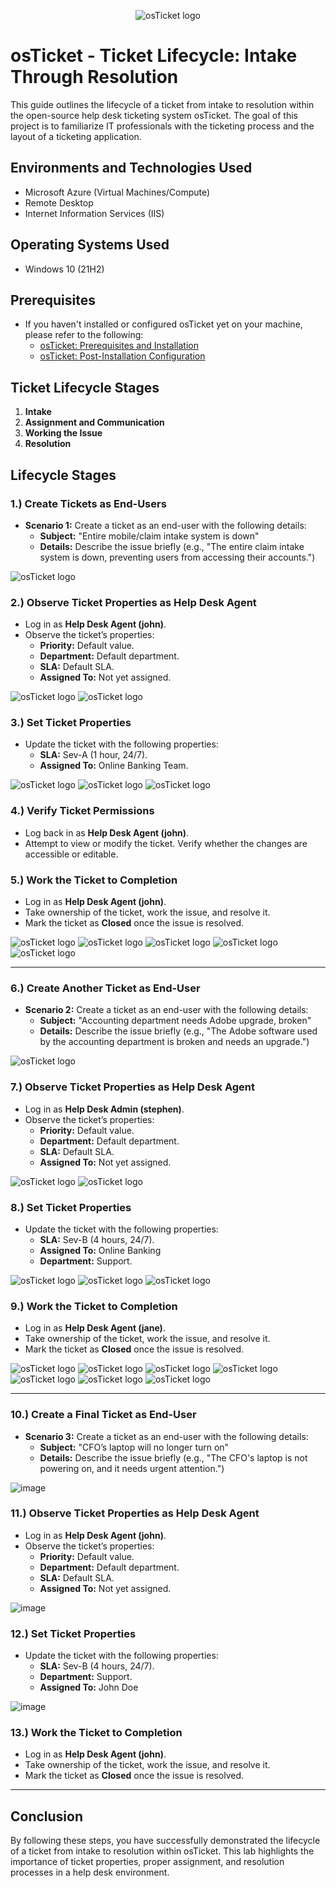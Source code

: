 <p align="center">
<img src="https://i.imgur.com/Clzj7Xs.png" alt="osTicket logo"/>
</p>

<h1>osTicket - Ticket Lifecycle: Intake Through Resolution</h1>
This guide outlines the lifecycle of a ticket from intake to resolution within the open-source help desk ticketing system osTicket.  The goal of this project is to familiarize IT professionals with the ticketing process and the layout of a ticketing application.

<br />


<h2>Environments and Technologies Used</h2>

- Microsoft Azure (Virtual Machines/Compute)
- Remote Desktop
- Internet Information Services (IIS)

<h2>Operating Systems Used </h2>

- Windows 10</b> (21H2)

<h2>Prerequisites</h2>

- If you haven't installed or configured osTicket yet on your machine, please refer to the following:
  - <a href="https://github.com/cristopherb19/osTicket-prereqs">osTicket: Prerequisites and Installation</a>
  - <a href="https://github.com/cristopherb19/osTicket-post-install-config">osTicket: Post-Installation Configuration</a>

<h2>Ticket Lifecycle Stages</h2>

1. **Intake**
2. **Assignment and Communication**
3. **Working the Issue**
4. **Resolution**

<h2>Lifecycle Stages</h2>

<h3>1.) Create Tickets as End-Users</h3>

- **Scenario 1:** Create a ticket as an end-user with the following details:
  - **Subject:** "Entire mobile/claim intake system is down"
  - **Details:** Describe the issue briefly (e.g., "The entire claim intake system is down, preventing users from accessing their accounts.")

<img src="https://imgur.com/gEn5F1V.png" alt="osTicket logo"/>

<h3>2.) Observe Ticket Properties as Help Desk Agent</h3>

- Log in as **Help Desk Agent (john)**.
- Observe the ticket’s properties:
  - **Priority:** Default value.
  - **Department:** Default department.
  - **SLA:** Default SLA.
  - **Assigned To:** Not yet assigned.
 
<img src="https://imgur.com/17491yn.png" alt="osTicket logo"/>
<img src="https://imgur.com/fvyCybX.png" alt="osTicket logo"/>

<h3>3.) Set Ticket Properties</h3>

- Update the ticket with the following properties:
  - **SLA:** Sev-A (1 hour, 24/7).
  - **Assigned To:** Online Banking Team.

<img src="https://imgur.com/fvyCybX.png" alt="osTicket logo"/>
<img src="https://imgur.com/jUZFwGO.png" alt="osTicket logo"/>
<img src="https://imgur.com/CA1jgoL.png" alt="osTicket logo"/>

<h3>4.) Verify Ticket Permissions</h3>

- Log back in as **Help Desk Agent (john)**.
- Attempt to view or modify the ticket. Verify whether the changes are accessible or editable.

<h3>5.) Work the Ticket to Completion</h3>

- Log in as **Help Desk Agent (john)**.
- Take ownership of the ticket, work the issue, and resolve it.
- Mark the ticket as **Closed** once the issue is resolved.

<img src="https://imgur.com/SY0bbCt.png" alt="osTicket logo"/>
<img src="https://imgur.com/4Ox2Hsb.png" alt="osTicket logo"/>
<img src="https://imgur.com/kANvRzD.png" alt="osTicket logo"/>
<img src="https://imgur.com/UST0jzM.png" alt="osTicket logo"/>
<img src="https://imgur.com/oqNu9A3.png" alt="osTicket logo"/>

---

<h3>6.) Create Another Ticket as End-User</h3>

- **Scenario 2:** Create a ticket as an end-user with the following details:
  - **Subject:** "Accounting department needs Adobe upgrade, broken"
  - **Details:** Describe the issue briefly (e.g., "The Adobe software used by the accounting department is broken and needs an upgrade.")
 
<img src="https://imgur.com/weWurnV.png" alt="osTicket logo"/>

<h3>7.) Observe Ticket Properties as Help Desk Agent</h3>

- Log in as **Help Desk Admin (stephen)**.
- Observe the ticket’s properties:
  - **Priority:** Default value.
  - **Department:** Default department.
  - **SLA:** Default SLA.
  - **Assigned To:** Not yet assigned.
 
<img src="https://imgur.com/gN7Tir3.png" alt="osTicket logo"/>
<img src="https://imgur.com/skF8sLW.png" alt="osTicket logo"/>

<h3>8.) Set Ticket Properties</h3>

- Update the ticket with the following properties:
  - **SLA:** Sev-B (4 hours, 24/7).
  - **Assigned To:** Online Banking
  - **Department:** Support.
 
<img src="https://imgur.com/CA3taCk.png" alt="osTicket logo"/>
<img src="https://imgur.com/tEgEvIF.png" alt="osTicket logo"/>
<img src="https://imgur.com/515aOmA.png" alt="osTicket logo"/>


<h3>9.) Work the Ticket to Completion</h3>

- Log in as **Help Desk Agent (jane)**.
- Take ownership of the ticket, work the issue, and resolve it.
- Mark the ticket as **Closed** once the issue is resolved.

<img src="https://imgur.com/wM0mZfw.png" alt="osTicket logo"/>
<img src="https://imgur.com/UFQcPfN.png" alt="osTicket logo"/>
<img src="https://imgur.com/14hagYx.png" alt="osTicket logo"/>
<img src="https://imgur.com/YDmgIo4.png" alt="osTicket logo"/>
<img src="https://imgur.com/VMrlQgR.png" alt="osTicket logo"/>
<img src="https://imgur.com/ZY33HEj.png" alt="osTicket logo"/>
<img src="https://imgur.com/6PTTRcr.png" alt="osTicket logo"/>


---

<h3>10.) Create a Final Ticket as End-User</h3>

- **Scenario 3:** Create a ticket as an end-user with the following details:
  - **Subject:** "CFO’s laptop will no longer turn on"
  - **Details:** Describe the issue briefly (e.g., "The CFO's laptop is not powering on, and it needs urgent attention.")
 
![image](https://github.com/user-attachments/assets/431a0fcb-64ea-471d-882e-af6e7f3284df)

<h3>11.) Observe Ticket Properties as Help Desk Agent</h3>

- Log in as **Help Desk Agent (john)**.
- Observe the ticket’s properties:
  - **Priority:** Default value.
  - **Department:** Default department.
  - **SLA:** Default SLA.
  - **Assigned To:** Not yet assigned.

![image](https://github.com/user-attachments/assets/6dfbf93b-766f-4c4b-a08f-ebc4f8e6ef33)

<h3>12.) Set Ticket Properties</h3>

- Update the ticket with the following properties:
  - **SLA:** Sev-B (4 hours, 24/7).
  - **Department:** Support.
  - **Assigned To:** John Doe

![image](https://github.com/user-attachments/assets/122cebe1-e163-49e3-b8e6-6ea2c8e0bc16)

<h3>13.) Work the Ticket to Completion</h3>

- Log in as **Help Desk Agent (john)**.
- Take ownership of the ticket, work the issue, and resolve it.
- Mark the ticket as **Closed** once the issue is resolved.

---

<h2>Conclusion</h2>

By following these steps, you have successfully demonstrated the lifecycle of a ticket from intake to resolution within osTicket. This lab highlights the importance of ticket properties, proper assignment, and resolution processes in a help desk environment.
